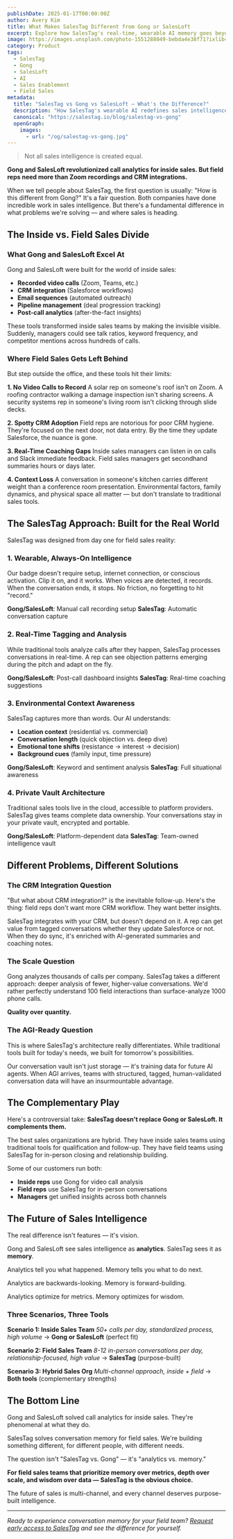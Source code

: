 ```yaml
---
publishDate: 2025-01-17T00:00:00Z
author: Avery Kim
title: What Makes SalesTag Different from Gong or SalesLoft
excerpt: Explore how SalesTag's real-time, wearable AI memory goes beyond call recording and CRM notes to transform field sales.
image: https://images.unsplash.com/photo-1551288049-bebda4e38f71?ixlib=rb-4.0.3&ixid=M3wxMjA3fDB8MHxwaG90by1wYWdlfHx8fGVufDB8fHx8fA%3D%3D&auto=format&fit=crop&w=2070&q=80
category: Product
tags:
  - SalesTag
  - Gong
  - SalesLoft
  - AI
  - Sales Enablement
  - Field Sales
metadata:
  title: "SalesTag vs Gong vs SalesLoft – What's the Difference?"
  description: "How SalesTag's wearable AI redefines sales intelligence for field reps, beyond call analytics dashboards."
  canonical: "https://salestag.io/blog/salestag-vs-gong"
  openGraph:
    images:
      - url: "/og/salestag-vs-gong.jpg"
---
```


> Not all sales intelligence is created equal.

**Gong and SalesLoft revolutionized call analytics for inside sales. But field reps need more than Zoom recordings and CRM integrations.**

When we tell people about SalesTag, the first question is usually: "How is this different from Gong?" It's a fair question. Both companies have done incredible work in sales intelligence. But there's a fundamental difference in what problems we're solving — and where sales is heading.

## The Inside vs. Field Sales Divide

### What Gong and SalesLoft Excel At

Gong and SalesLoft were built for the world of inside sales:
- **Recorded video calls** (Zoom, Teams, etc.)
- **CRM integration** (Salesforce workflows)
- **Email sequences** (automated outreach)
- **Pipeline management** (deal progression tracking)
- **Post-call analytics** (after-the-fact insights)

These tools transformed inside sales teams by making the invisible visible. Suddenly, managers could see talk ratios, keyword frequency, and competitor mentions across hundreds of calls.

### Where Field Sales Gets Left Behind

But step outside the office, and these tools hit their limits:

**1. No Video Calls to Record**
A solar rep on someone's roof isn't on Zoom. A roofing contractor walking a damage inspection isn't sharing screens. A security systems rep in someone's living room isn't clicking through slide decks.

**2. Spotty CRM Adoption**
Field reps are notorious for poor CRM hygiene. They're focused on the next door, not data entry. By the time they update Salesforce, the nuance is gone.

**3. Real-Time Coaching Gaps**
Inside sales managers can listen in on calls and Slack immediate feedback. Field sales managers get secondhand summaries hours or days later.

**4. Context Loss**
A conversation in someone's kitchen carries different weight than a conference room presentation. Environmental factors, family dynamics, and physical space all matter — but don't translate to traditional sales tools.

## The SalesTag Approach: Built for the Real World

SalesTag was designed from day one for field sales reality:

### 1. Wearable, Always-On Intelligence

Our badge doesn't require setup, internet connection, or conscious activation. Clip it on, and it works. When voices are detected, it records. When the conversation ends, it stops. No friction, no forgetting to hit "record."

**Gong/SalesLoft**: Manual call recording setup
**SalesTag**: Automatic conversation capture

### 2. Real-Time Tagging and Analysis

While traditional tools analyze calls after they happen, SalesTag processes conversations in real-time. A rep can see objection patterns emerging during the pitch and adapt on the fly.

**Gong/SalesLoft**: Post-call dashboard insights
**SalesTag**: Real-time coaching suggestions

### 3. Environmental Context Awareness

SalesTag captures more than words. Our AI understands:
- **Location context** (residential vs. commercial)
- **Conversation length** (quick objection vs. deep dive)
- **Emotional tone shifts** (resistance → interest → decision)
- **Background cues** (family input, time pressure)

**Gong/SalesLoft**: Keyword and sentiment analysis
**SalesTag**: Full situational awareness

### 4. Private Vault Architecture

Traditional sales tools live in the cloud, accessible to platform providers. SalesTag gives teams complete data ownership. Your conversations stay in your private vault, encrypted and portable.

**Gong/SalesLoft**: Platform-dependent data
**SalesTag**: Team-owned intelligence vault

## Different Problems, Different Solutions

### The CRM Integration Question

"But what about CRM integration?" is the inevitable follow-up. Here's the thing: field reps don't want more CRM workflow. They want better insights.

SalesTag integrates with your CRM, but doesn't depend on it. A rep can get value from tagged conversations whether they update Salesforce or not. When they do sync, it's enriched with AI-generated summaries and coaching notes.

### The Scale Question

Gong analyzes thousands of calls per company. SalesTag takes a different approach: deeper analysis of fewer, higher-value conversations. We'd rather perfectly understand 100 field interactions than surface-analyze 1000 phone calls.

**Quality over quantity.**

### The AGI-Ready Question

This is where SalesTag's architecture really differentiates. While traditional tools built for today's needs, we built for tomorrow's possibilities.

Our conversation vault isn't just storage — it's training data for future AI agents. When AGI arrives, teams with structured, tagged, human-validated conversation data will have an insurmountable advantage.

## The Complementary Play

Here's a controversial take: **SalesTag doesn't replace Gong or SalesLoft. It complements them.**

The best sales organizations are hybrid. They have inside sales teams using traditional tools for qualification and follow-up. They have field teams using SalesTag for in-person closing and relationship building.

Some of our customers run both:
- **Inside reps** use Gong for video call analysis
- **Field reps** use SalesTag for in-person conversations
- **Managers** get unified insights across both channels

## The Future of Sales Intelligence

The real difference isn't features — it's vision.

Gong and SalesLoft see sales intelligence as **analytics**. SalesTag sees it as **memory**.

Analytics tell you what happened. Memory tells you what to do next.

Analytics are backwards-looking. Memory is forward-building.

Analytics optimize for metrics. Memory optimizes for wisdom.

### Three Scenarios, Three Tools

**Scenario 1: Inside Sales Team**
*50+ calls per day, standardized process, high volume*
→ **Gong or SalesLoft** (perfect fit)

**Scenario 2: Field Sales Team**
*8-12 in-person conversations per day, relationship-focused, high value*
→ **SalesTag** (purpose-built)

**Scenario 3: Hybrid Sales Org**
*Multi-channel approach, inside + field*
→ **Both tools** (complementary strengths)

## The Bottom Line

Gong and SalesLoft solved call analytics for inside sales. They're phenomenal at what they do.

SalesTag solves conversation memory for field sales. We're building something different, for different people, with different needs.

The question isn't "SalesTag vs. Gong" — it's "analytics vs. memory."

**For field sales teams that prioritize memory over metrics, depth over scale, and wisdom over data — SalesTag is the obvious choice.**

The future of sales is multi-channel, and every channel deserves purpose-built intelligence.

---

*Ready to experience conversation memory for your field team? [Request early access to SalesTag](/subscribe) and see the difference for yourself.* 